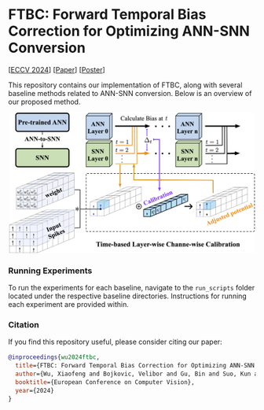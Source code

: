 # FTBC: Forward Temporal Bias Correction for Optimizing ANN-SNN Conversion

[[ECCV 2024](https://eccv2024.ecva.net/)] [[Paper](https://arxiv.org/abs/2403.18388)] [[Poster](./docs/ECCV_2024_poster.pdf)]

This repository contains our implementation of FTBC, along with several baseline methods related to ANN-SNN conversion. Below is an overview of our proposed method.

<p align="center">
    <img src="docs/figs/overview.png" alt="Project Overview" width="500"/>
</p>

### Running Experiments

To run the experiments for each baseline, navigate to the `run_scripts` folder located under the respective baseline directories. Instructions for running each experiment are provided within.

### Citation

If you find this repository useful, please consider citing our paper:

```bibtex
@inproceedings{wu2024ftbc,
  title={FTBC: Forward Temporal Bias Correction for Optimizing ANN-SNN Conversion},
  author={Wu, Xiaofeng and Bojkovic, Velibor and Gu, Bin and Suo, Kun and Zou, Kai},
  booktitle={European Conference on Computer Vision},
  year={2024}
}
```
